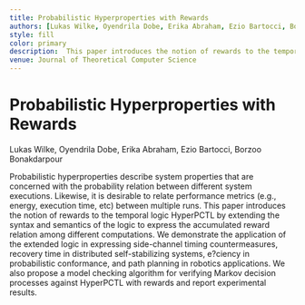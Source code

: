 ```yaml
---
title: Probabilistic Hyperproperties with Rewards
authors: [Lukas Wilke, Oyendrila Dobe, Erika Abraham, Ezio Bartocci, Borzoo Bonakdarpour]
style: fill
color: primary
description:  This paper introduces the notion of rewards to the temporal logic HyperPCTL by extending the syntax and semantics of the logic to express the accumulated reward relation among different computations. 
venue: Journal of Theoretical Computer Science
---
```



# Probabilistic Hyperproperties with Rewards

Lukas Wilke, Oyendrila Dobe, Erika Abraham, Ezio Bartocci, Borzoo Bonakdarpour

Probabilistic hyperproperties describe system properties that are concerned with the probability relation between different system executions. Likewise, it is desirable to relate performance metrics (e.g., energy, execution time, etc) between multiple runs. This paper introduces the notion of rewards to the temporal logic HyperPCTL by extending the syntax and semantics of the logic to express the accumulated reward relation among different computations. We demonstrate the application of the extended logic in expressing side-channel timing countermeasures, recovery time in distributed self-stabilizing systems, e?ciency in probabilistic conformance, and path planning in robotics applications. We also propose a model checking algorithm for verifying Markov decision processes against HyperPCTL with rewards and report experimental results. 

